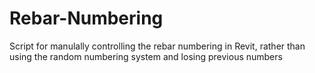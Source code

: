 # Rebar-Numbering
Script for manulally controlling the rebar numbering in Revit, rather than using the random numbering system and losing previous numbers
